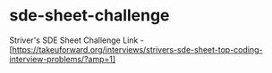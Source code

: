 # sde-sheet-challenge
Striver's SDE Sheet Challenge
Link - [https://takeuforward.org/interviews/strivers-sde-sheet-top-coding-interview-problems/?amp=1]

